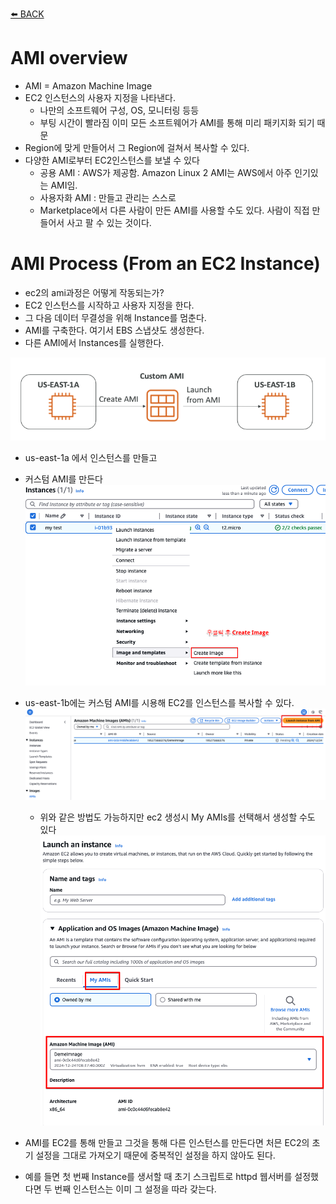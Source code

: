 [⬅️ BACK ](./README.md)

# AMI overview

- AMI = Amazon Machine Image
- EC2 인스턴스의 사용자 지정을 나타낸다.
  - 나만의 소프트웨어 구성, OS, 모니터링 등등
  - 부팅 시간이 빨라짐 이미 모든 소프트웨어가 AMI를 통해 미리 패키지화 되기 때문
- Region에 맞게 만들어서 그 Region에 걸쳐서 복사할 수 있다.
- 다양한 AMI로부터 EC2인스턴스를 보낼 수 있다
  - 공용 AMI : AWS가 제공함. Amazon Linux 2 AMI는 AWS에서 아주 인기있는 AMI임.
  - 사용자화 AMI : 만들고 관리는 스스로
  - Marketplace에서 다른 사람이 만든 AMI를 사용할 수도 있다. 사람이 직접 만들어서 사고 팔 수 있는 것이다.

# AMI Process (From an EC2 Instance)

- ec2의 ami과정은 어떻게 작동되는가?
- EC2 인스턴스를 시작하고 사용자 지정을 한다.
- 그 다음 데이터 무결성을 위해 Instance를 멈춘다.
- AMI를 구축한다. 여기서 EBS 스냅샷도 생성한다.
- 다른 AMI에서 Instances를 실행한다.

![ami_1](./img/ami_1.png)

- us-east-1a 에서 인스턴스를 만들고
- 커스텀 AMI를 만든다
  ![ami_2](./img/ami_2.png)
- us-east-1b에는 커스텀 AMI를 시용해 EC2를 인스턴스를 복사할 수 있다.
  ![aami_3](./img/ami_3.png)

  - 위와 같은 방법도 가능하지만 ec2 생성시 My AMIs를 선택해서 생성할 수도 있다
    ![ami_4](./img/ami_4.png)

- AMI를 EC2를 통해 만들고 그것을 통해 다른 인스턴스를 만든다면 처믄 EC2의 초기 설정을 그대로 가져오기 때문에 중복적인 설정을 하지 않아도 된다.
- 예를 들면 첫 번째 Instance를 생서할 때 초기 스크립트로 httpd 웹서버를 설정했다면 두 번째 인스턴스는 이미 그 설정을 따라 갖는다.
